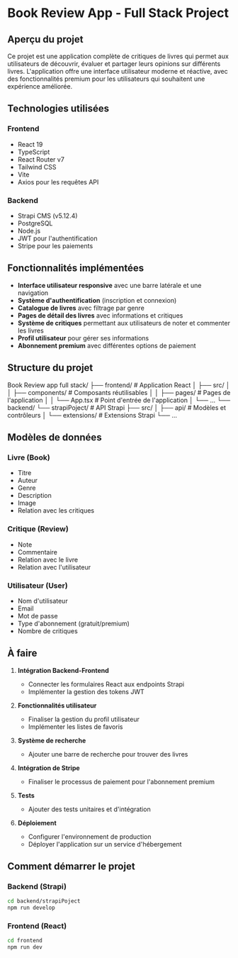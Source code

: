 # Book Review App - Full Stack Project

## Aperçu du projet

Ce projet est une application complète de critiques de livres qui permet aux utilisateurs de découvrir, évaluer et partager leurs opinions sur différents livres. L'application offre une interface utilisateur moderne et réactive, avec des fonctionnalités premium pour les utilisateurs qui souhaitent une expérience améliorée.

## Technologies utilisées

### Frontend
- React 19
- TypeScript
- React Router v7
- Tailwind CSS
- Vite
- Axios pour les requêtes API

### Backend
- Strapi CMS (v5.12.4)
- PostgreSQL
- Node.js
- JWT pour l'authentification
- Stripe pour les paiements

## Fonctionnalités implémentées

- **Interface utilisateur responsive** avec une barre latérale et une navigation
- **Système d'authentification** (inscription et connexion)
- **Catalogue de livres** avec filtrage par genre
- **Pages de détail des livres** avec informations et critiques
- **Système de critiques** permettant aux utilisateurs de noter et commenter les livres
- **Profil utilisateur** pour gérer ses informations
- **Abonnement premium** avec différentes options de paiement

## Structure du projet
Book Review app full stack/
├── frontend/                 # Application React
│   ├── src/
│   │   ├── components/       # Composants réutilisables
│   │   ├── pages/            # Pages de l'application
│   │   └── App.tsx           # Point d'entrée de l'application
│   └── ...
└── backend/
└── strapiPoject/         # API Strapi
├── src/
│   ├── api/          # Modèles et contrôleurs
│   └── extensions/   # Extensions Strapi
└── ...


## Modèles de données

### Livre (Book)
- Titre
- Auteur
- Genre
- Description
- Image
- Relation avec les critiques

### Critique (Review)
- Note
- Commentaire
- Relation avec le livre
- Relation avec l'utilisateur

### Utilisateur (User)
- Nom d'utilisateur
- Email
- Mot de passe
- Type d'abonnement (gratuit/premium)
- Nombre de critiques

## À faire

1. **Intégration Backend-Frontend**
   - Connecter les formulaires React aux endpoints Strapi
   - Implémenter la gestion des tokens JWT

2. **Fonctionnalités utilisateur**
   - Finaliser la gestion du profil utilisateur
   - Implémenter les listes de favoris

3. **Système de recherche**
   - Ajouter une barre de recherche pour trouver des livres

4. **Intégration de Stripe**
   - Finaliser le processus de paiement pour l'abonnement premium

5. **Tests**
   - Ajouter des tests unitaires et d'intégration

6. **Déploiement**
   - Configurer l'environnement de production
   - Déployer l'application sur un service d'hébergement

## Comment démarrer le projet

### Backend (Strapi)
```bash
cd backend/strapiPoject
npm run develop
```

### Frontend (React)
```bash
cd frontend
npm run dev
```